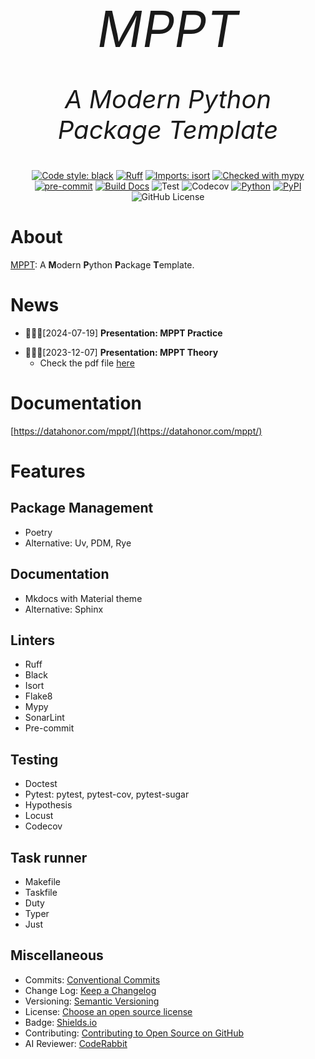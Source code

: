 <p align="center" style="font-size:80px; margin:0px 10px 0px 10px">
    <em>MPPT</em>
</p>
<p align="center", style="font-size: 40px">
    <em>A Modern Python Package Template
</em>
</p>

<center>

[![Code style: black](https://img.shields.io/badge/code%20style-black-000000.svg)](https://github.com/psf/black)
[![Ruff](https://img.shields.io/endpoint?url=https://raw.githubusercontent.com/astral-sh/ruff/main/assets/badge/v2.json)](https://github.com/astral-sh/ruff)
[![Imports: isort](https://img.shields.io/badge/%20imports-isort-%231674b1?style=flat&labelColor=ef8336)](https://pycqa.github.io/isort/)
[![Checked with mypy](https://www.mypy-lang.org/static/mypy_badge.svg)](https://mypy-lang.org/)
[![pre-commit](https://img.shields.io/badge/pre--commit-enabled-brightgreen?logo=pre-commit)](https://github.com/pre-commit/pre-commit)
[![Build Docs](https://github.com/shenxiangzhuang/mppt/actions/workflows/build_docs.yaml/badge.svg)](https://github.com/shenxiangzhuang/mppt/actions/workflows/build_docs.yaml)
![Test](https://github.com/shenxiangzhuang/mppt/actions/workflows/test.yaml/badge.svg)
![Codecov](https://codecov.io/gh/shenxiangzhuang/mppt/branch/master/graph/badge.svg)
[![Python](https://img.shields.io/badge/Python-3.8,%203.9,%203.10,%203.11-blue)]()
[![PyPI](https://img.shields.io/pypi/v/mppt)](https://pypi.org/project/mppt/)
![GitHub License](https://img.shields.io/github/license/shenxiangzhuang/mppt)

</center>

# About
[MPPT](https://github.com/shenxiangzhuang/mppt): A **M**odern **P**ython **P**ackage **T**emplate.

# News

- 🥳🥳🥳[2024-07-19] **Presentation: MPPT Practice**
<script src="https://asciinema.org/a/668984.js" id="asciicast-668984" async="true"></script>

- 🥳🥳🥳[2023-12-07] **Presentation: MPPT Theory**
    - Check the pdf file [here](https://github.com/shenxiangzhuang/mppt/blob/master/presentation/mppt-theory.pdf)


# Documentation

[https://datahonor.com/mppt/](https://datahonor.com/mppt/)

# Features

## Package Management
- Poetry
- Alternative: Uv, PDM, Rye

## Documentation
- Mkdocs with Material theme
- Alternative: Sphinx

## Linters
- Ruff
- Black
- Isort
- Flake8
- Mypy
- SonarLint
- Pre-commit


## Testing
- Doctest
- Pytest: pytest, pytest-cov, pytest-sugar
- Hypothesis
- Locust
- Codecov

## Task runner
- Makefile
- Taskfile
- Duty
- Typer
- Just



## Miscellaneous
- Commits: [Conventional Commits](https://www.conventionalcommits.org/en/v1.0.0/)
- Change Log: [Keep a Changelog](https://keepachangelog.com/en/1.1.0/)
- Versioning: [Semantic Versioning](https://semver.org/)
- License: [Choose an open source license](https://choosealicense.com/)
- Badge: [Shields.io](https://shields.io/)
- Contributing: [Contributing to Open Source on GitHub](https://guides.github.com/activities/contributing-to-open-source/)
- AI Reviewer: [CodeRabbit](https://coderabbit.ai/)
